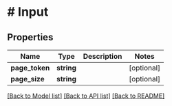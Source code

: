 # # Input

## Properties

Name | Type | Description | Notes
------------ | ------------- | ------------- | -------------
**page_token** | **string** |  | [optional]
**page_size** | **string** |  | [optional]

[[Back to Model list]](../../README.md#models) [[Back to API list]](../../README.md#endpoints) [[Back to README]](../../README.md)
